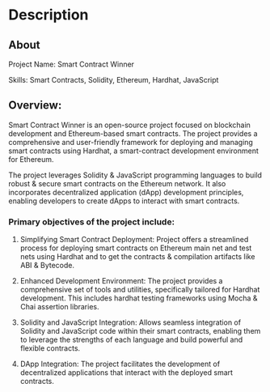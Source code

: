 # Description

## About

Project Name: Smart Contract Winner

Skills: Smart Contracts, Solidity, Ethereum, Hardhat, JavaScript

## Overview:

Smart Contract Winner is an open-source project focused on blockchain development and Ethereum-based smart contracts. The project provides a comprehensive and user-friendly framework for deploying and managing smart contracts using Hardhat, a smart-contract development environment for Ethereum.

The project leverages Solidity & JavaScript programming languages to build robust & secure smart contracts on the Ethereum network. It also incorporates decentralized application (dApp) development principles, enabling developers to create dApps to interact with smart contracts.

### Primary objectives of the project include:

1. Simplifying Smart Contract Deployment: Project offers a streamlined process for deploying smart contracts on Ethereum main net and test nets using Hardhat and to get the contracts & compilation artifacts like ABI & Bytecode.

2. Enhanced Development Environment: The project provides a comprehensive set of tools and utilities, specifically tailored for Hardhat development. This includes hardhat testing frameworks using Mocha & Chai assertion libraries.

3. Solidity and JavaScript Integration: Allows seamless integration of Solidity and JavaScript code within their smart contracts, enabling them to leverage the strengths of each language and build powerful and flexible contracts.

4. DApp Integration: The project facilitates the development of decentralized applications that interact with the deployed smart contracts.
